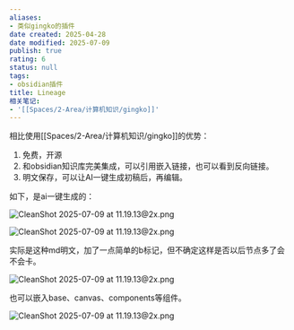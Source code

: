 ```yaml
---
aliases:
- 类似gingko的插件
date created: 2025-04-28
date modified: 2025-07-09
publish: true
rating: 6
status: null
tags:
- obsidian插件
title: Lineage
相关笔记:
- '[[Spaces/2-Area/计算机知识/gingko]]'
---
```

相比使用[[Spaces/2-Area/计算机知识/gingko]]的优势：

1. 免费，开源
2. 和obsidian知识库完美集成，可以引用嵌入链接，也可以看到反向链接。
3. 明文保存，可以让AI一键生成初稿后，再编辑。

如下，是ai一键生成的：

![CleanShot 2025-07-09 at 11.19.13@2x.png](https://pub-pic.oldwinter.top/2025/07/695a7143737744f2339731d860c193f4.png)

![CleanShot 2025-07-09 at 11.19.13@2x.png](https://pub-pic.oldwinter.top/2025/07/188430729b636b16692692ff3d324577.png)

实际是这种md明文，加了一点简单的b标记，但不确定这样是否以后节点多了会不会卡。

![CleanShot 2025-07-09 at 11.19.13@2x.png](https://pub-pic.oldwinter.top/2025/07/e3324935beeaedf110d9a8fe72983f4d.png)

也可以嵌入base、canvas、components等组件。

![CleanShot 2025-07-09 at 11.19.13@2x.png](https://pub-pic.oldwinter.top/2025/07/3b9b131acc804d1eb4647af8889e50ef.png)
